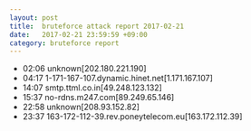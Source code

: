 ```yaml
---
layout: post
title:  bruteforce attack report 2017-02-21
date:   2017-02-21 23:59:59 +09:00
category: bruteforce report
---
```


* 02:06 unknown[202.180.221.190]
* 04:17 1-171-167-107.dynamic.hinet.net[1.171.167.107]
* 14:07 smtp.ttml.co.in[49.248.123.132]
* 15:37 no-rdns.m247.com[89.249.65.146]
* 22:58 unknown[208.93.152.82]
* 23:37 163-172-112-39.rev.poneytelecom.eu[163.172.112.39]
